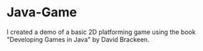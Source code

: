 # Java-Game
I created a demo of a basic 2D platforming game using the book "Developing Games in Java" by David Brackeen.
